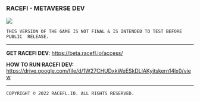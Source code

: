 ###  RACEFI - METAVERSE DEV
![](https://i.ibb.co/sqJy9dB/poster-35262181b0979cacd5af017133602430.png)

    THIS VERSION OF THE GAME IS NOT FINAL & IS INTENDED TO TEST BEFORE PUBLIC  RELEASE.

------------

**GET RACEFI DEV**: https://beta.racefl.io/access/

**HOW TO RUN RACEFI DEV:**
https://drive.google.com/file/d/1W27CHUDxkWeESkDLlAKyitskern14lx0/view


------------

`COPYRIGHT © 2022 RACEFL.IO. ALL RIGHTS RESERVED.`

